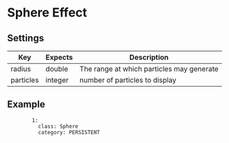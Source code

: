 # Sphere Effect

## Settings

| Key       | Expects | Description                               |
| --------- | ------- | ----------------------------------------- |
| radius    | double  | The range at which particles may generate |
| particles | integer | number of particles to display            |

## Example

```YML
        1:
          class: Sphere
          category: PERSISTENT
```
